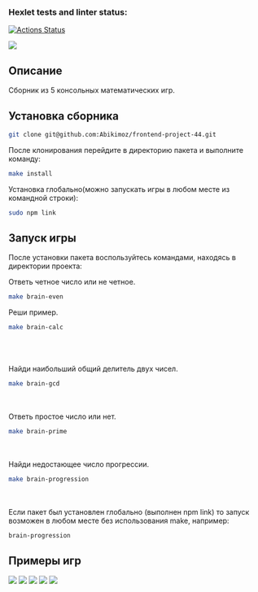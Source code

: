 ### Hexlet tests and linter status:
[![Actions Status](https://github.com/Abikimoz/frontend-project-44/workflows/hexlet-check/badge.svg)](https://github.com/Abikimoz/frontend-project-44/actions)

<a href="https://codeclimate.com/github/Abikimoz/frontend-project-44/maintainability"><img src="https://api.codeclimate.com/v1/badges/299334feb4f050cf8111/maintainability" /></a>

## Описание

Сборник из 5 консольных математических игр.

## Установка сборника 

```bash
git clone git@github.com:Abikimoz/frontend-project-44.git
```
После клонирования перейдите в директорию пакета и выполните команду:
```bash
make install
```
Установка глобально(можно запускать игры в любом месте из командной строки):

```bash
sudo npm link
```

## Запуск игры

После установки пакета воспользуйтесь командами, находясь в директории проекта:

Ответь четное число или не четное.  
```bash
make brain-even
``` 
Реши пример.  
```bash
make brain-calc
``` 
<br /><br />  
Найди наибольший общий делитель двух чисел.  
```bash
make brain-gcd
``` 
<br /><br />
Ответь простое число или нет.  
```bash
make brain-prime
``` 
<br /><br /> 
Найди недостающее число прогрессии.  
```bash
make brain-progression
``` 
<br /><br />
Если пакет был установлен глобально (выполнен npm link) то запуск возможен в любом месте без использования make, например:
```bash
brain-progression
``` 

## Примеры игр

<a href="https://asciinema.org/a/549947" target="_blank"><img src="https://asciinema.org/a/549947.svg" /></a>
<a href="https://asciinema.org/a/NX5dzxhjRL7TRKh9qxS2udDXT" target="_blank"><img src="https://asciinema.org/a/NX5dzxhjRL7TRKh9qxS2udDXT.svg" /></a>
<a href="https://asciinema.org/a/sCwQVt24akm8LGTqAFhNEL8wL" target="_blank"><img src="https://asciinema.org/a/sCwQVt24akm8LGTqAFhNEL8wL.svg" /></a>
<a href="https://asciinema.org/a/7x70UrsgsmVeO7fF7RAnBFgUr" target="_blank"><img src="https://asciinema.org/a/7x70UrsgsmVeO7fF7RAnBFgUr.svg" /></a>
<a href="https://asciinema.org/a/U3k2bgEHiPzqUlXFmhSSNmcU7" target="_blank"><img src="https://asciinema.org/a/U3k2bgEHiPzqUlXFmhSSNmcU7.svg" /></a>